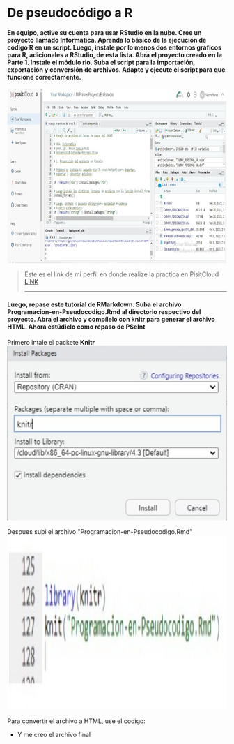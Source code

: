 # De pseudocódigo a R


#### En equipo, active su cuenta para usar RStudio en la nube. Cree un proyecto llamado Informatica. Aprenda lo básico de la ejecución de código R en un script. Luego, instale por lo menos dos entornos gráficos para R, adicionales a RStudio, de esta lista. Abra el proyecto creado en la Parte 1. Instale el módulo rio. Suba el script para la importación, exportación y conversión de archivos. Adapte y ejecute el script para que funcione correctamente.

<img src="https://github.com/naomihuesca/Informatica/blob/main/Imagenes/rstudio.jpeg" height="400">

> Este es el link de mi perfil en donde realize la practica en PisitCloud [LINK](https://posit.cloud/content/6584543)
>
> ----

#### Luego, repase este tutorial de RMarkdown. Suba el archivo Programacion-en-Pseudocodigo.Rmd al directorio respectivo del proyecto. Abra el archivo y compílelo con knitr para generar el archivo HTML. Ahora estúdielo como repaso de PSeInt

Primero intale el packete **Knitr**
<img src="https://github.com/naomihuesca/Informatica/blob/main/Imagenes/uno.jpeg" height="400">

 Despues subi el archivo "Programacion-en-Pseudocodigo.Rmd"
<img src="https://github.com/naomihuesca/Informatica/blob/main/Imagenes/dos.jpeg" height="400">

Para convertir el archivo a HTML, use el codigo:

   
- Y me creo el archivo final


